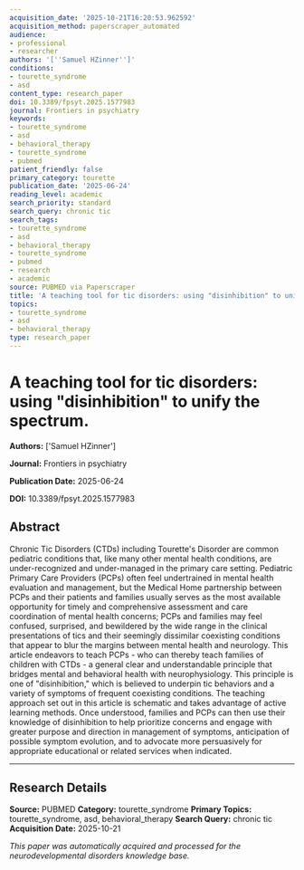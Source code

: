 ```yaml
---
acquisition_date: '2025-10-21T16:20:53.962592'
acquisition_method: paperscraper_automated
audience:
- professional
- researcher
authors: '[''Samuel HZinner'']'
conditions:
- tourette_syndrome
- asd
content_type: research_paper
doi: 10.3389/fpsyt.2025.1577983
journal: Frontiers in psychiatry
keywords:
- tourette_syndrome
- asd
- behavioral_therapy
- tourette_syndrome
- pubmed
patient_friendly: false
primary_category: tourette
publication_date: '2025-06-24'
reading_level: academic
search_priority: standard
search_query: chronic tic
search_tags:
- tourette_syndrome
- asd
- behavioral_therapy
- tourette_syndrome
- pubmed
- research
- academic
source: PUBMED via Paperscraper
title: 'A teaching tool for tic disorders: using "disinhibition" to unify the spectrum.'
topics:
- tourette_syndrome
- asd
- behavioral_therapy
type: research_paper
---
```


# A teaching tool for tic disorders: using "disinhibition" to unify the spectrum.

**Authors:** ['Samuel HZinner']

**Journal:** Frontiers in psychiatry

**Publication Date:** 2025-06-24

**DOI:** 10.3389/fpsyt.2025.1577983

## Abstract

Chronic Tic Disorders (CTDs) including Tourette's Disorder are common pediatric conditions that, like many other mental health conditions, are under-recognized and under-managed in the primary care setting. Pediatric Primary Care Providers (PCPs) often feel undertrained in mental health evaluation and management, but the Medical Home partnership between PCPs and their patients and families usually serves as the most available opportunity for timely and comprehensive assessment and care coordination of mental health concerns; PCPs and families may feel confused, surprised, and bewildered by the wide range in the clinical presentations of tics and their seemingly dissimilar coexisting conditions that appear to blur the margins between mental health and neurology. This article endeavors to teach PCPs - who can thereby teach families of children with CTDs - a general clear and understandable principle that bridges mental and behavioral health with neurophysiology. This principle is one of "disinhibition," which is believed to underpin tic behaviors and a variety of symptoms of frequent coexisting conditions. The teaching approach set out in this article is schematic and takes advantage of active learning methods. Once understood, families and PCPs can then use their knowledge of disinhibition to help prioritize concerns and engage with greater purpose and direction in management of symptoms, anticipation of possible symptom evolution, and to advocate more persuasively for appropriate educational or related services when indicated.

---

## Research Details

**Source:** PUBMED
**Category:** tourette_syndrome
**Primary Topics:** tourette_syndrome, asd, behavioral_therapy
**Search Query:** chronic tic
**Acquisition Date:** 2025-10-21

*This paper was automatically acquired and processed for the neurodevelopmental disorders knowledge base.*
